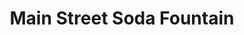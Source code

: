 ---
title: "Main Street Soda Fountain"
url: /milwaukie/main-street-soda-fountain/
shop: Antiquitäten
---